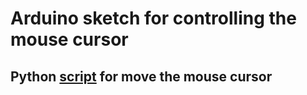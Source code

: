 # Arduino sketch for controlling the mouse cursor

## Python [script](https://github.com/webmastersaid/pyautogui_joystick_move_cursor) for move the mouse cursor
